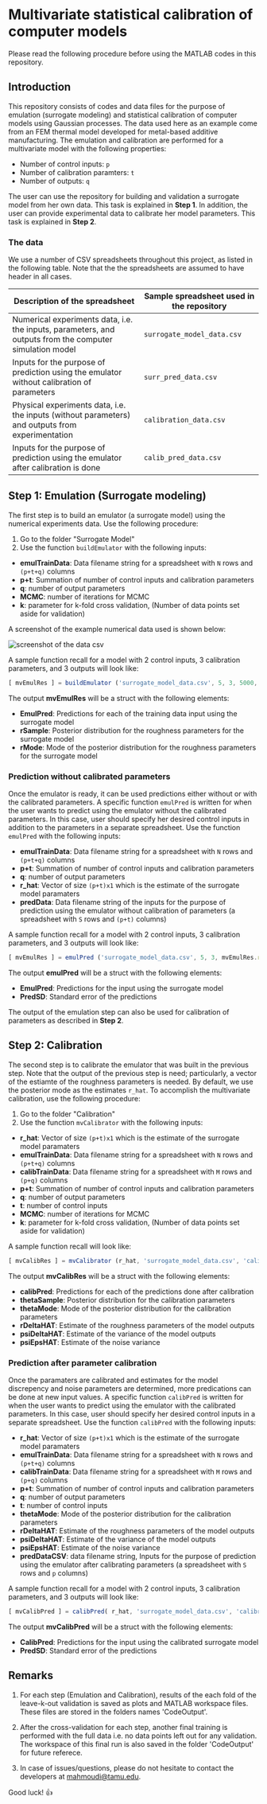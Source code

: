 # Multivariate statistical calibration of computer models

Please read the following procedure before using the MATLAB codes in this repository.

## Introduction
This repository consists of codes and data files for the purpose of emulation (surrogate modeling) and statistical calibration of computer models using Gaussian processes. The data used here as an example come from an FEM thermal model developed for metal-based additive manufacturing. The emulation and calibration are performed for a multivariate model with the following properties:

- Number of control inputs: `p`
- Number of calibration paramters: `t`
- Number of outputs: `q`

The user can use the repository for building and validation a surrogate model from her own data. This task is explained in **Step 1**.
In addition, the user can provide experimental data to calibrate her model parameters. This task is explained in **Step 2**.

### The data

We use a number of CSV spreadsheets throughout this project, as listed in the following table. Note that the the spreadsheets are assumed to have header in all cases.

Description of the spreadsheet | Sample spreadsheet used in the repository
------------ | -------------
Numerical experiments data, i.e. the inputs, parameters, and outputs from the computer simulation model | `surrogate_model_data.csv`
Inputs for the purpose of prediction using the emulator without calibration of parameters | `surr_pred_data.csv`
Physical experiments data, i.e. the inputs (without parameters) and outputs from experimentation | `calibration_data.csv`
Inputs for the purpose of prediction using the emulator after calibration is done| `calib_pred_data.csv`






## Step 1: Emulation (Surrogate modeling)

The first step is to build an emulator (a surrogate model) using the numerical experiments data. Use the following procedure:

1. Go to the folder "Surrogate Model"
2. Use the function `buildEmulator` with the following inputs:

* **emulTrainData**: 	Data filename string for a spreadsheet with `N` rows and `(p+t+q)` columns
* **p+t**: 		Summation of number of control inputs and calibration parameters
* **q**:		number of output parameters
* **MCMC**: 	number of iterations for MCMC
* **k**: 		parameter for k-fold cross validation, (Number of data points set aside for validation) 


A screenshot of the example numerical data used is shown below:

![screenshot of the data csv](https://github.com/mahmoudi-tapia/MVcalibration/blob/master/SurrogateModel/surrogate_model_data_scr.JPG)

A sample function recall for a model with 2 control inputs, 3 calibration parameters, and 3 outputs will look like:

```javascript
[ mvEmulRes ] = buildEmulator ('surrogate_model_data.csv', 5, 3, 5000, 13);
```
The output **mvEmulRes** will be a struct with the following elements:

* **EmulPred**: 	Predictions for each of the training data input using the surrogate model
* **rSample**: 		Posterior distribution for the roughness parameters for the surrogate model
* **rMode**:		Mode of the posterior distribution for the roughness parameters for the surrogate model

### Prediction without calibrated parameters
Once the emulator is ready, it can be used predictions either without or with the calibrated parameters. A specific function `emulPred` is written for when the user wants to predict using the emulator without the calibrated parameters. In this case, user should specify her desired control inputs in addition to the parameters in a separate spreadsheet. Use the function `emulPred` with the following inputs:

* **emulTrainData**: 	Data filename string for a spreadsheet with `N` rows and `(p+t+q)` columns
* **p+t**: 		Summation of number of control inputs and calibration parameters
* **q**:		number of output parameters
* **r_hat**:     Vector of size `(p+t)x1` which is the estimate of the surrogate model paramaters
* **predData**: Data filename string of the inputs for the purpose of prediction using the emulator without calibration of parameters (a spreadsheet with `S` rows and `(p+t)` columns)

A sample function recall for a model with 2 control inputs, 3 calibration parameters, and 3 outputs will look like:

```javascript
[ mvEmulRes ] = emulPred ('surrogate_model_data.csv', 5, 3, mvEmulRes.rMode , 'surr_pred_data.csv');
```

The output **emulPred** will be a struct with the following elements:

* **EmulPred**: 	Predictions for the input using the surrogate model
* **PredSD**: 		Standard error of the predictions

The output of the emulation step can also be used for calibration of parameters as described in **Step 2**.

## Step 2: Calibration

The second step is to calibrate the emulator that was built in the previous step. Note that the output of the previous step is need; particularly, a vector of the estiamte of the roughness parameters is needed. By default, we use the posterior mode as the estimates `r_hat`. To accomplish the multivariate calibration, use the following procedure:

1. Go to the folder "Calibration"
2. Use the function `mvCalibrator` with the following inputs:

* **r_hat**:     Vector of size `(p+t)x1` which is the estimate of the surrogate model paramaters
*  **emulTrainData**: 	Data filename string for a spreadsheet with `N` rows and `(p+t+q)` columns
*  **calibTrainData**:   Data filename string for a spreadsheet with `M` rows and `(p+q)` columns
* **p+t**: 		Summation of number of control inputs and calibration parameters
* **q**:		number of output parameters
* **t**:             number of control inputs
* **MCMC**: 	number of iterations for MCMC
* **k**: 		parameter for k-fold cross validation, (Number of data points set aside for validation)

A sample function recall will look like:

```javascript
[ mvCalibRes ] = mvCalibrator (r_hat, 'surrogate_model_data.csv', 'calibration_data.csv', 5, 3, 2, 5000, 4);
```
The output **mvCalibRes** will be a struct with the following elements:

* **calibPred**: 	Predictions for each of the predictions done after calibration
* **thetaSample**: 		Posterior distribution for the calibration parameters
* **thetaMode**:		Mode of the posterior distribution for the calibration parameters 
* **rDeltaHAT**: 		Estimate of the roughness parameters of the model outputs
* **psiDeltaHAT**:		Estimate of the variance of the model outputs
* **psiEpsHAT**:		Estimate of the noise variance

### Prediction after parameter calibration
Once the paramaters are calibrated and estimates for the model discrepency and noise parameters are determined, more predications can be done at new input values. A specific function `calibPred` is written for when the user wants to predict using the emulator with the calibrated parameters. In this case, user should specify her desired control inputs in a separate spreadsheet. Use the function `calibPred` with the following inputs:

* **r_hat**:     Vector of size `(p+t)x1` which is the estimate of the surrogate model paramaters
*  **emulTrainData**: 	Data filename string for a spreadsheet with `N` rows and `(p+t+q)` columns
*  **calibTrainData**:   Data filename string for a spreadsheet with `M` rows and `(p+q)` columns
* **p+t**: 		Summation of number of control inputs and calibration parameters
* **q**:		number of output parameters
* **t**:             number of control inputs
* **thetaMode**:		Mode of the posterior distribution for the calibration parameters 
* **rDeltaHAT**: 		Estimate of the roughness parameters of the model outputs
* **psiDeltaHAT**:		Estimate of the variance of the model outputs
* **psiEpsHAT**:		Estimate of the noise variance
* **predDataCSV**:       data filename string, Inputs for the purpose of prediction using the emulator after calibrating parameters (a spreadsheet with `S` rows and `p` columns)

A sample function recall for a model with 2 control inputs, 3 calibration parameters, and 3 outputs will look like:

```javascript
[ mvCalibPred ] = calibPred( r_hat, 'surrogate_model_data.csv', 'calibration_data.csv', 5, 3, 2, mvCalibRes.thetaMode , mvCalibRes.rDeltaHAT, mvCalibRes.psiDeltaHAT, mvCalibRes.psiEpsHAT, 'calib_pred_data.csv');
```

The output **mvCalibPred** will be a struct with the following elements:

* **CalibPred**: 	Predictions for the input using the calibrated surrogate model
* **PredSD**: 		Standard error of the predictions

## Remarks

1. For each step (Emulation and Calibration), results of the each fold of the leave-k-out validation is saved as plots and MATLAB workspace files. These files are stored in the folders names 'CodeOutput'.

2. After the cross-validation for each step, another final training is performed with the full data i.e. no data points left out for any validation. The workspace of this final run is also saved in the folder 'CodeOutput' for future referece.

3. In case of issues/questions, please do not hesitate to contact the developers at mahmoudi@tamu.edu. 

 
Good luck! :+1:
